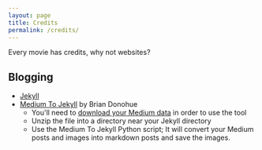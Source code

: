 ```yaml
---
layout: page
title: Credits
permalink: /credits/
---
```

Every movie has credits, why not websites?

## Blogging

- [Jekyll](https://jekyllrb.com)
- [Medium To Jekyll](https://github.com/Donohue/medium-to-jekyll) by Brian Donohue
    - You'll need to [download your Medium data](https://help.medium.com/hc/en-us/articles/115004745787-Download-your-information) in order to use the tool
    - Unzip the file into a directory near your Jekyll directory
    - Use the Medium To Jekyll Python script; It will convert your Medium posts and images into markdown posts and save the images.
